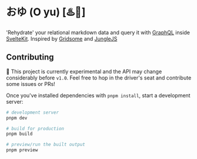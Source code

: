 # おゆ (O yu) [♨️🚰]
'Rehydrate' your relational markdown data and query it with [GraphQL](https://graphql.org/) inside [SvelteKit](https://kit.svelte.dev/). Inspired by [Gridsome](https://gridsome.org/) and [JungleJS](https://www.junglejs.org/)


## Contributing

🚧 This project is currently experimental and the API may change considerably before `v1.0`. Feel free to hop in the driver's seat and contribute some issues or PRs!

Once you've installed dependencies with `pnpm install`, start a development server:

```bash
# development server
pnpm dev

# build for production
pnpm build

# preview/run the built output
pnpm preview
```
